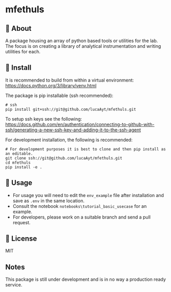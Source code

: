 # mfethuls

## 🚀 About

A package housing an array of python based tools or utilities for the lab.<br> 
The focus is on creating a library of analytical instrumentation and 
writing utilities for each.

## 🔧 Install
It is recommended to build from within a virtual environment:<br> 
https://docs.python.org/3/library/venv.html

The package is pip installable (ssh recommended):
```shell
# ssh
pip install git+ssh://git@github.com/lucaAyt/mfethuls.git
```
To setup ssh keys see the following:<br>
https://docs.github.com/en/authentication/connecting-to-github-with-ssh/generating-a-new-ssh-key-and-adding-it-to-the-ssh-agent

For development installation, the following is recommended:
```shell
# For development purposes it is best to clone and then pip install as an editable.
git clone ssh://git@github.com/lucaAyt/mfethuls.git
cd mfethuls
pip install -e .
```

## 🚁 Usage


- For usage you will need to edit the `env_example` file after installation and save as `.env` in the same location.
- Consult the notebook ``notebooks\tutorial_basic_usecase`` for an example.
- For developers, please work on a suitable branch and send a pull request.

## 📃 License

MIT

## Notes
This package is still under development and is in no way a production ready service.